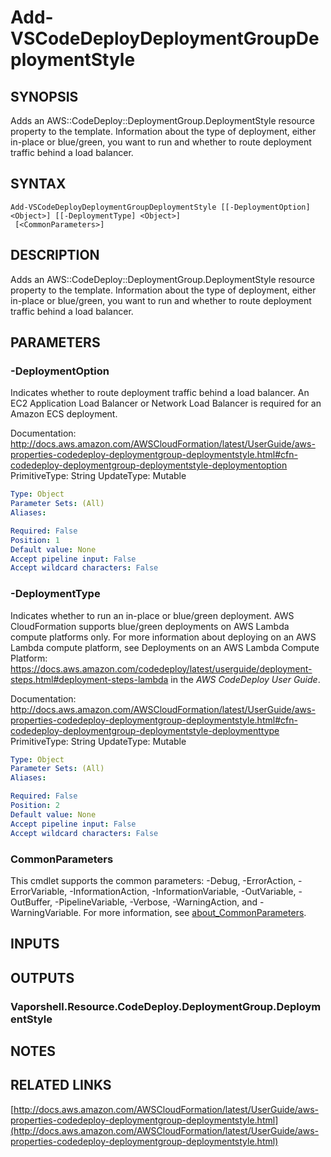 # Add-VSCodeDeployDeploymentGroupDeploymentStyle

## SYNOPSIS
Adds an AWS::CodeDeploy::DeploymentGroup.DeploymentStyle resource property to the template.
Information about the type of deployment, either in-place or blue/green, you want to run and whether to route deployment traffic behind a load balancer.

## SYNTAX

```
Add-VSCodeDeployDeploymentGroupDeploymentStyle [[-DeploymentOption] <Object>] [[-DeploymentType] <Object>]
 [<CommonParameters>]
```

## DESCRIPTION
Adds an AWS::CodeDeploy::DeploymentGroup.DeploymentStyle resource property to the template.
Information about the type of deployment, either in-place or blue/green, you want to run and whether to route deployment traffic behind a load balancer.

## PARAMETERS

### -DeploymentOption
Indicates whether to route deployment traffic behind a load balancer.
An EC2 Application Load Balancer or Network Load Balancer is required for an Amazon ECS deployment.

Documentation: http://docs.aws.amazon.com/AWSCloudFormation/latest/UserGuide/aws-properties-codedeploy-deploymentgroup-deploymentstyle.html#cfn-codedeploy-deploymentgroup-deploymentstyle-deploymentoption
PrimitiveType: String
UpdateType: Mutable

```yaml
Type: Object
Parameter Sets: (All)
Aliases:

Required: False
Position: 1
Default value: None
Accept pipeline input: False
Accept wildcard characters: False
```

### -DeploymentType
Indicates whether to run an in-place or blue/green deployment.
AWS CloudFormation supports blue/green deployments on AWS Lambda compute platforms only.
For more information about deploying on an AWS Lambda compute platform, see  Deployments on an AWS Lambda Compute Platform: https://docs.aws.amazon.com/codedeploy/latest/userguide/deployment-steps.html#deployment-steps-lambda in the *AWS CodeDeploy User Guide*.

Documentation: http://docs.aws.amazon.com/AWSCloudFormation/latest/UserGuide/aws-properties-codedeploy-deploymentgroup-deploymentstyle.html#cfn-codedeploy-deploymentgroup-deploymentstyle-deploymenttype
PrimitiveType: String
UpdateType: Mutable

```yaml
Type: Object
Parameter Sets: (All)
Aliases:

Required: False
Position: 2
Default value: None
Accept pipeline input: False
Accept wildcard characters: False
```

### CommonParameters
This cmdlet supports the common parameters: -Debug, -ErrorAction, -ErrorVariable, -InformationAction, -InformationVariable, -OutVariable, -OutBuffer, -PipelineVariable, -Verbose, -WarningAction, and -WarningVariable. For more information, see [about_CommonParameters](http://go.microsoft.com/fwlink/?LinkID=113216).

## INPUTS

## OUTPUTS

### Vaporshell.Resource.CodeDeploy.DeploymentGroup.DeploymentStyle
## NOTES

## RELATED LINKS

[http://docs.aws.amazon.com/AWSCloudFormation/latest/UserGuide/aws-properties-codedeploy-deploymentgroup-deploymentstyle.html](http://docs.aws.amazon.com/AWSCloudFormation/latest/UserGuide/aws-properties-codedeploy-deploymentgroup-deploymentstyle.html)

